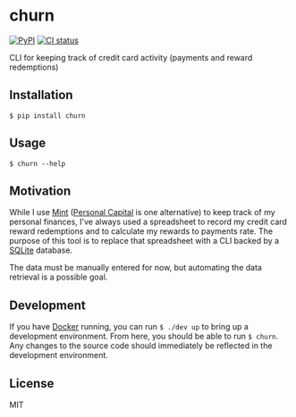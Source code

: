 # churn

[![PyPI](https://img.shields.io/pypi/v/churn.svg)](https://pypi.python.org/pypi/churn)
[![CI status](https://github.com/dguo/churn/workflows/CI/badge.svg)](https://github.com/dguo/churn/actions?query=branch%3Amaster)

CLI for keeping track of credit card activity (payments and reward redemptions)

## Installation

`$ pip install churn`

## Usage

`$ churn --help`

## Motivation

While I use [Mint](https://www.mint.com/) ([Personal
Capital](https://www.personalcapital.com/) is one alternative) to keep track of
my personal finances, I've always used a spreadsheet to record my credit card
reward redemptions and to calculate my rewards to payments rate. The purpose of
this tool is to replace that spreadsheet with a CLI backed by a
[SQLite](https://sqlite.org/) database.

The data must be manually entered for now, but automating the data retrieval is
a possible goal.

## Development

If you have [Docker](https://docs.docker.com/) running, you can run `$ ./dev
up` to bring up a development environment. From here, you should be able to run
`$ churn`. Any changes to the source code should immediately be reflected in
the development environment.

## License

MIT

